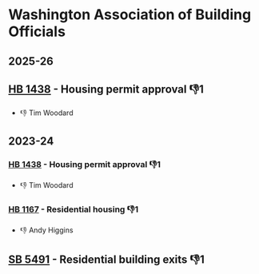 # Washington Association of Building Officials
## 2025-26

## [HB 1438](/bill/2025-26/hb/1438/) - Housing permit approval  👎1 
* 👎 Tim Woodard

## 2023-24

### [HB 1438](/bill/2023-24/hb/1438/) - Housing permit approval  👎1 
* 👎 Tim Woodard

### [HB 1167](/bill/2023-24/hb/1167/) - Residential housing  👎1 
* 👎 Andy Higgins

## [SB 5491](/bill/2023-24/sb/5491/) - Residential building exits  👎1 
